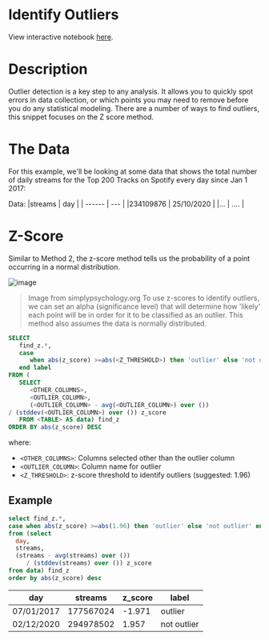 # Identify Outliers
View interactive notebook [here](https://count.co/n/lgTo572j3We?vm=e).

# Description
Outlier detection is a key step to any analysis. It allows you to quickly spot errors in data collection, or which points you may need to remove before you do any statistical modeling.
There are a number of ways to find outliers, this snippet focuses on the Z score method.
# The Data
For this example, we'll be looking at some data that shows the total number of daily streams for the Top 200 Tracks on Spotify every day since Jan 1 2017:

Data:
|streams | day |
| ------ | --- |
|234109876 | 25/10/2020 |
|... | .... |


# Z-Score
Similar to Method 2, the z-score method tells us the probability of a point occurring in a normal distribution.

![image](https://user-images.githubusercontent.com/42146708/127680954-ed19dc55-3df8-43a5-9db3-beabd7f37fd0.png)

> Image from simplypsychology.org
To use z-scores to identify outliers, we can set an alpha (significance level) that will determine how 'likely' each point will be in order for it to be classified as an outlier.
This method also assumes the data is normally distributed.

```sql
SELECT 
   find_z.*,
   case 
      when abs(z_score) >=abs(<Z_THRESHOLD>) then 'outlier' else 'not outlier' 
   end label
FROM (
   SELECT
      <OTHER_COLUMNS>,
      <OUTLIER_COLUMN>,
      (<OUTLIER_COLUMN> - avg(<OUTLIER_COLUMN>) over ())
/ (stddev(<OUTLIER_COLUMN>) over ()) z_score
   FROM <TABLE> AS data) find_z
ORDER BY abs(z_score) DESC
```
where:
- `<OTHER_COLUMNS>`: Columns selected other than the outlier column
- `<OUTLIER_COLUMN>`: Column name for outlier
- `<Z_THRESHOLD>`: z-score threshold to identify outliers (suggested: 1.96)


## Example


```sql
select find_z.*,
case when abs(z_score) >=abs(1.96) then 'outlier' else 'not outlier' end label
from (select 
  day, 
  streams, 
  (streams - avg(streams) over ())
     / (stddev(streams) over ()) z_score
from data) find_z
order by abs(z_score) desc
```
| day | streams | z_score | label | 
| --- | ------- | ------ | ---------- | 
| 07/01/2017 | 177567024 | -1.971 |outlier | 
| 02/12/2020 | 294978502 | 1.957 | not outlier | 
